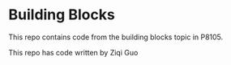 # Building Blocks

  This repo contains code from the building blocks topic in P8105.
  
  This repo has code written by Ziqi Guo
  